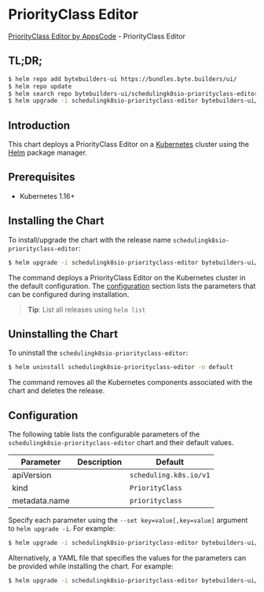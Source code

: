 # PriorityClass Editor

[PriorityClass Editor by AppsCode](https://byte.builders) - PriorityClass Editor

## TL;DR;

```bash
$ helm repo add bytebuilders-ui https://bundles.byte.builders/ui/
$ helm repo update
$ helm search repo bytebuilders-ui/schedulingk8sio-priorityclass-editor --version=v0.3.1
$ helm upgrade -i schedulingk8sio-priorityclass-editor bytebuilders-ui/schedulingk8sio-priorityclass-editor -n default --create-namespace --version=v0.3.1
```

## Introduction

This chart deploys a PriorityClass Editor on a [Kubernetes](http://kubernetes.io) cluster using the [Helm](https://helm.sh) package manager.

## Prerequisites

- Kubernetes 1.16+

## Installing the Chart

To install/upgrade the chart with the release name `schedulingk8sio-priorityclass-editor`:

```bash
$ helm upgrade -i schedulingk8sio-priorityclass-editor bytebuilders-ui/schedulingk8sio-priorityclass-editor -n default --create-namespace --version=v0.3.1
```

The command deploys a PriorityClass Editor on the Kubernetes cluster in the default configuration. The [configuration](#configuration) section lists the parameters that can be configured during installation.

> **Tip**: List all releases using `helm list`

## Uninstalling the Chart

To uninstall the `schedulingk8sio-priorityclass-editor`:

```bash
$ helm uninstall schedulingk8sio-priorityclass-editor -n default
```

The command removes all the Kubernetes components associated with the chart and deletes the release.

## Configuration

The following table lists the configurable parameters of the `schedulingk8sio-priorityclass-editor` chart and their default values.

|   Parameter   | Description |              Default              |
|---------------|-------------|-----------------------------------|
| apiVersion    |             | <code>scheduling.k8s.io/v1</code> |
| kind          |             | <code>PriorityClass</code>        |
| metadata.name |             | <code>priorityclass</code>        |


Specify each parameter using the `--set key=value[,key=value]` argument to `helm upgrade -i`. For example:

```bash
$ helm upgrade -i schedulingk8sio-priorityclass-editor bytebuilders-ui/schedulingk8sio-priorityclass-editor -n default --create-namespace --version=v0.3.1 --set apiVersion=scheduling.k8s.io/v1
```

Alternatively, a YAML file that specifies the values for the parameters can be provided while
installing the chart. For example:

```bash
$ helm upgrade -i schedulingk8sio-priorityclass-editor bytebuilders-ui/schedulingk8sio-priorityclass-editor -n default --create-namespace --version=v0.3.1 --values values.yaml
```
